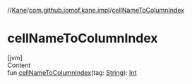 //[Kane](../index.md)/[com.github.jomof.kane.impl](index.md)/[cellNameToColumnIndex](cell-name-to-column-index.md)



# cellNameToColumnIndex  
[jvm]  
Content  
fun [cellNameToColumnIndex](cell-name-to-column-index.md)(tag: [String](https://kotlinlang.org/api/latest/jvm/stdlib/kotlin/-string/index.html)): [Int](https://kotlinlang.org/api/latest/jvm/stdlib/kotlin/-int/index.html)  



